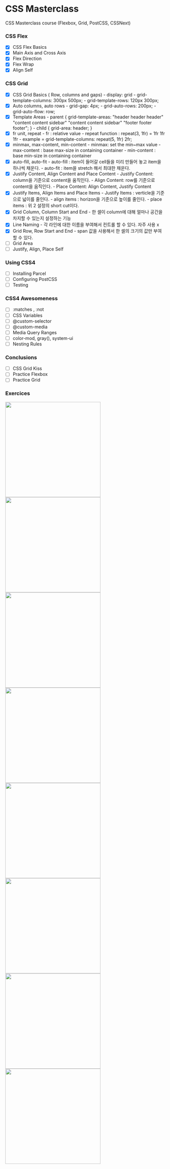 # CSS Masterclass

CSS Masterclass course (Flexbox, Grid, PostCSS, CSSNext)

### CSS Flex

- [x] CSS Flex Basics
- [x] Main Axis and Cross Axis
- [x] Flex Direction
- [x] Flex Wrap
- [x] Align Self

### CSS Grid

- [x] CSS Grid Basics ( Row, columns and gaps)
        - display: grid
        - grid-template-columns: 300px 500px;
        - grid-template-rows: 120px 300px;
- [x] Auto columns, auto rows
        - grid-gap: 4px;
        - grid-auto-rows: 200px;
        - grid-auto-flow: row;
- [x] Template Areas
        - parent { grid-template-areas: "header header header" "content content sidebar" "content content sidebar" "footer footer footer"; }
        - child { grid-area: header; }
- [x] fr unit, repeat
        - fr : relative value 
        - repeat function : repeat(3, 1fr) = 1fr 1fr 1fr 
        - example = grid-template-columns: repeat(5, 1fr) 2fr;
- [x] minmax, max-content, min-content
        - minmax: set the min~max value 
        - max-content : base max-size in containing container
        - min-content : base min-size in containing container
- [x] auto-fill, auto-fit
        - auto-fill : item이 들어갈 cell들을 미리 만들어 놓고 item을 하나씩 채운다.
        - auto-fit  : item을 stretch 해서 최대한 채운다.
- [x] Justify Content, Align Content and Place Content
        - Justify Content: column을 기준으로 content을 움직인다.
        - Align Content: row를 기준으로 content을 움직인다.
        - Place Content: Align Content, Justify Content
- [x] Justify Items, Align Items and Place Items
        - Justify Items : verticle을 기준으로 넓이를 줄인다. 
        - align items : horizon을 기준으로 높이를 줄인다. 
        - place items : 위 2 설정의 short cut이다.
- [x] Grid Column, Column Start and End
        - 한 셀이 column에 대해 얼마나 공간을 차지할 수 있는지 설정하는 기능
- [x] Line Naming
        - 각 라인에 대한 이름을 부여해서 컨트롤 할 수 있다. 자주 사용 x 
- [x] Grid Row, Row Start and End
        - span 값을 사용해서 한 셀의 크기의 값만 부여할 수 있다.
- [ ] Grid Area
- [ ] Justify, Align, Place Self

### Using CSS4

- [ ] Installing Parcel
- [ ] Configuring PostCSS
- [ ] Testing

### CSS4 Awesomeness

- [ ] :matches , :not
- [ ] CSS Variables
- [ ] @custom-selector
- [ ] @custom-media
- [ ] Media Query Ranges
- [ ] color-mod, gray(), system-ui
- [ ] Nesting Rules

### Conclusions

- [ ] CSS Grid Kiss
- [ ] Practice Flexbox
- [ ] Practice Grid

### Exercices

<img src="https://i.pinimg.com/originals/7d/4c/66/7d4c66d0b646478a297ee21e7cd8aee5.jpg" width="300px" />
<img src="https://i.pinimg.com/originals/c3/64/72/c36472e703f1ca49324f53991f610392.jpg" width="300px" />
<img src="https://i.pinimg.com/originals/69/63/a5/6963a5c312b1994e1c7ea094bbd508de.jpg" width="300px" />
<img src="https://i.pinimg.com/564x/af/c5/fd/afc5fdee8a4036487d89ae08da9f1745.jpg" width="300px" />
<img src="https://i.pinimg.com/564x/ba/ea/9d/baea9d5be82afaaea4aa6a739a0cc6a8.jpg" width="300px" />
<img src="https://i.pinimg.com/564x/fd/90/23/fd9023163c117b63caac113a7bd47f5c.jpg" width="300px" />

<img src="https://i.pinimg.com/564x/a4/0d/ba/a40dba0269d7de0120496ec830d6b25a.jpg" width="300px" />
<img src="https://cdn.dribbble.com/users/102267/screenshots/4275407/afisha_by_radiusss.jpg" width="300px" />
